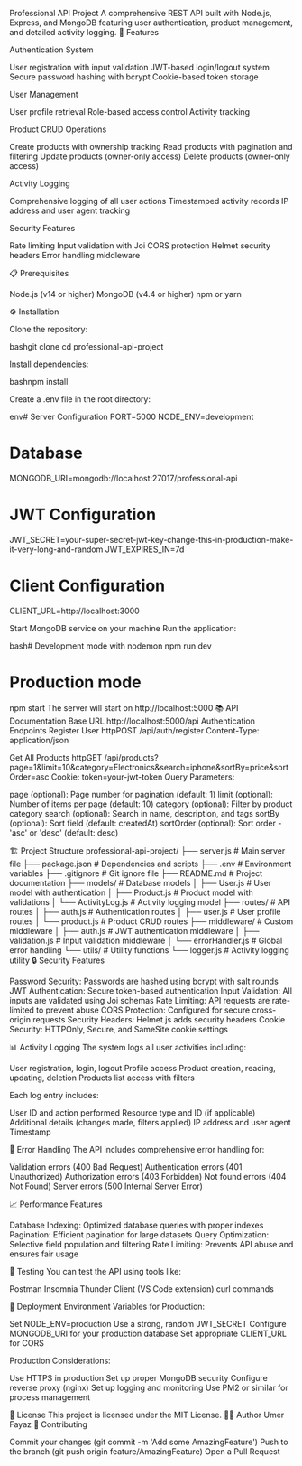 Professional API Project
A comprehensive REST API built with Node.js, Express, and MongoDB featuring user authentication, product management, and detailed activity logging.
🚀 Features

Authentication System

User registration with input validation
JWT-based login/logout system
Secure password hashing with bcrypt
Cookie-based token storage


User Management

User profile retrieval
Role-based access control
Activity tracking


Product CRUD Operations

Create products with ownership tracking
Read products with pagination and filtering
Update products (owner-only access)
Delete products (owner-only access)


Activity Logging

Comprehensive logging of all user actions
Timestamped activity records
IP address and user agent tracking


Security Features

Rate limiting
Input validation with Joi
CORS protection
Helmet security headers
Error handling middleware



📋 Prerequisites

Node.js (v14 or higher)
MongoDB (v4.4 or higher)
npm or yarn

⚙️ Installation

Clone the repository:

bashgit clone <your-repo-url>
cd professional-api-project

Install dependencies:

bashnpm install

Create a .env file in the root directory:

env# Server Configuration
PORT=5000
NODE_ENV=development

# Database
MONGODB_URI=mongodb://localhost:27017/professional-api

# JWT Configuration
JWT_SECRET=your-super-secret-jwt-key-change-this-in-production-make-it-very-long-and-random
JWT_EXPIRES_IN=7d

# Client Configuration
CLIENT_URL=http://localhost:3000

Start MongoDB service on your machine
Run the application:

bash# Development mode with nodemon
npm run dev

# Production mode
npm start
The server will start on http://localhost:5000
📚 API Documentation
Base URL
http://localhost:5000/api
Authentication Endpoints
Register User
httpPOST /api/auth/register
Content-Type: application/json


Get All Products
httpGET /api/products?page=1&limit=10&category=Electronics&search=iphone&sortBy=price&sortOrder=asc
Cookie: token=your-jwt-token
Query Parameters:

page (optional): Page number for pagination (default: 1)
limit (optional): Number of items per page (default: 10)
category (optional): Filter by product category
search (optional): Search in name, description, and tags
sortBy (optional): Sort field (default: createdAt)
sortOrder (optional): Sort order - 'asc' or 'desc' (default: desc)



🏗️ Project Structure
professional-api-project/
├── server.js                 # Main server file
├── package.json              # Dependencies and scripts
├── .env                      # Environment variables
├── .gitignore               # Git ignore file
├── README.md                # Project documentation
├── models/                  # Database models
│   ├── User.js              # User model with authentication
│   ├── Product.js           # Product model with validations
│   └── ActivityLog.js       # Activity logging model
├── routes/                  # API routes
│   ├── auth.js              # Authentication routes
│   ├── user.js              # User profile routes
│   └── product.js           # Product CRUD routes
├── middleware/              # Custom middleware
│   ├── auth.js              # JWT authentication middleware
│   ├── validation.js        # Input validation middleware
│   └── errorHandler.js      # Global error handling
└── utils/                   # Utility functions
    └── logger.js            # Activity logging utility
🔒 Security Features

Password Security: Passwords are hashed using bcrypt with salt rounds
JWT Authentication: Secure token-based authentication
Input Validation: All inputs are validated using Joi schemas
Rate Limiting: API requests are rate-limited to prevent abuse
CORS Protection: Configured for secure cross-origin requests
Security Headers: Helmet.js adds security headers
Cookie Security: HTTPOnly, Secure, and SameSite cookie settings

📊 Activity Logging
The system logs all user activities including:

User registration, login, logout
Profile access
Product creation, reading, updating, deletion
Products list access with filters

Each log entry includes:

User ID and action performed
Resource type and ID (if applicable)
Additional details (changes made, filters applied)
IP address and user agent
Timestamp

🚨 Error Handling
The API includes comprehensive error handling for:

Validation errors (400 Bad Request)
Authentication errors (401 Unauthorized)
Authorization errors (403 Forbidden)
Not found errors (404 Not Found)
Server errors (500 Internal Server Error)


📈 Performance Features

Database Indexing: Optimized database queries with proper indexes
Pagination: Efficient pagination for large datasets
Query Optimization: Selective field population and filtering
Rate Limiting: Prevents API abuse and ensures fair usage

🧪 Testing
You can test the API using tools like:

Postman
Insomnia
Thunder Client (VS Code extension)
curl commands


🚀 Deployment
Environment Variables for Production:

Set NODE_ENV=production
Use a strong, random JWT_SECRET
Configure MONGODB_URI for your production database
Set appropriate CLIENT_URL for CORS

Production Considerations:

Use HTTPS in production
Set up proper MongoDB security
Configure reverse proxy (nginx)
Set up logging and monitoring
Use PM2 or similar for process management

📝 License
This project is licensed under the MIT License.
👨‍💻 Author
Umer Fayaz
🤝 Contributing

Commit your changes (git commit -m 'Add some AmazingFeature')
Push to the branch (git push origin feature/AmazingFeature)
Open a Pull Request

